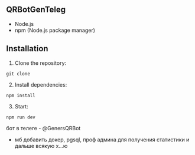 ## QRBotGenTeleg
* Node.js
* npm (Node.js package manager)

## Installation
1. Clone the repository:
```
git clone 
```
2. Install dependencies:
```
npm install
```
3. Start:
```
npm run dev
```


бот в телеге - @GenersQRBot
- мб добавить докер, pgsql, проф админа для получения статистики и дальше всякую х...ю
